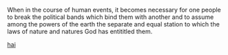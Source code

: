 When in the course of human events, it becomes necessary for one people to break the political bands which bind them with another and to assume among the powers of the earth the separate and equal station to which the laws of nature and natures God has entititled them.

[hai](Haldo)
